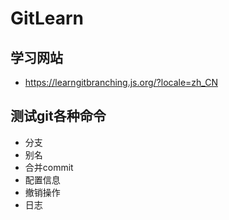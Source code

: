 # GitLearn

## 学习网站

- https://learngitbranching.js.org/?locale=zh_CN

## 测试git各种命令

- 分支
- 别名
- 合并commit
- 配置信息
- 撤销操作
- 日志
